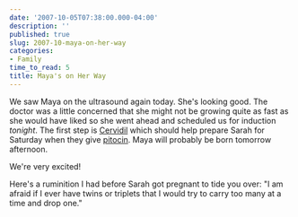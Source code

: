 ```yaml
---
date: '2007-10-05T07:38:00.000-04:00'
description: ''
published: true
slug: 2007-10-maya-on-her-way
categories:
- Family
time_to_read: 5
title: Maya's on Her Way
---
```


We saw Maya on the ultrasound again today. She's looking good. The doctor was a little concerned that she might not be growing quite as fast as she would have liked so she went ahead and scheduled us for induction *tonight*. The first step is [Cervidil](http://www.birthingnaturally.net/birthplan/intervention/cervidil.html) which should help prepare Sarah for Saturday when they give [pitocin](http://en.wikipedia.org/wiki/Oxytocin). Maya will probably be born tomorrow afternoon.

We're very excited!

Here's a ruminition I had before Sarah got pregnant to tide you over: "I am afraid if I ever have twins or triplets that I would try to carry too many at a time and drop one."